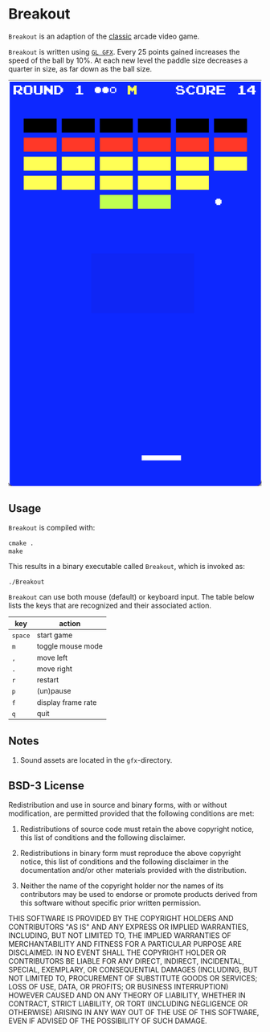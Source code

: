 # Breakout

`Breakout` is an adaption of the [classic](https://en.wikipedia.org/wiki/Breakout_(video_game)) arcade video game.

`Breakout` is written using [`GL GFX`](../README.md). Every 25 points gained increases the speed of the ball by 10%. At each new level the paddle size decreases a quarter in size, as far down as the ball size.

![Breakout in Action](Breakout.png "Breakout in Action")

## Usage

`Breakout` is compiled with:

```shell
cmake .
make
```

This results in a binary executable called `Breakout`, which is invoked as:

```shell
./Breakout
```

`Breakout` can use both mouse (default) or keyboard input. The table below lists the keys that are recognized and their associated action.

|key    |action            |
|-------|------------------|
|`space`|start game        |
|`m`    |toggle mouse mode |
|`,`    |move left         |
|`.`    |move right        |
|`r`    |restart           |
|`p`    |(un)pause         |
|`f`    |display frame rate|
|`q`    |quit              |

## Notes

1. Sound assets are located in the `gfx`-directory.

## BSD-3 License

Redistribution and use in source and binary forms, with or without modification, are permitted provided that the following conditions are met:

1. Redistributions of source code must retain the above copyright notice, this list of conditions and the following disclaimer.

2. Redistributions in binary form must reproduce the above copyright notice, this list of conditions and the following disclaimer in the documentation and/or other materials provided with the distribution.

3. Neither the name of the copyright holder nor the names of its contributors may be used to endorse or promote products derived from this software without specific prior written permission.

THIS SOFTWARE IS PROVIDED BY THE COPYRIGHT HOLDERS AND CONTRIBUTORS "AS IS" AND ANY EXPRESS OR IMPLIED WARRANTIES, INCLUDING, BUT NOT LIMITED TO, THE IMPLIED WARRANTIES OF MERCHANTABILITY AND FITNESS FOR A PARTICULAR PURPOSE ARE DISCLAIMED. IN NO EVENT SHALL THE COPYRIGHT HOLDER OR CONTRIBUTORS BE LIABLE FOR ANY DIRECT, INDIRECT, INCIDENTAL, SPECIAL, EXEMPLARY, OR CONSEQUENTIAL DAMAGES (INCLUDING, BUT NOT LIMITED TO, PROCUREMENT OF SUBSTITUTE GOODS OR SERVICES; LOSS OF USE, DATA, OR PROFITS; OR BUSINESS INTERRUPTION) HOWEVER CAUSED AND ON ANY THEORY OF LIABILITY, WHETHER IN CONTRACT, STRICT LIABILITY, OR TORT (INCLUDING NEGLIGENCE OR OTHERWISE) ARISING IN ANY WAY OUT OF THE USE OF THIS SOFTWARE, EVEN IF ADVISED OF THE POSSIBILITY OF SUCH DAMAGE.
